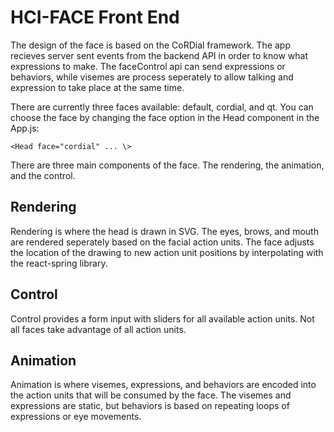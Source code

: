 # HCI-FACE Front End

The design of the face is based on the CoRDial framework. The app recieves server sent events from the backend API in order to know what expressions to make. The faceControl api can send expressions or behaviors, while visemes are process seperately to allow talking and expression to take place at the same time.

There are currently three faces available: default, cordial, and qt. You can choose the face by changing the face option in the Head component in the App.js:

``` <Head face="cordial" ... \> ```

There are three main components of the face. The rendering, the animation, and the control.

## Rendering

Rendering is where the head is drawn in SVG. The eyes, brows, and mouth are rendered seperately based on the facial action units. The face adjusts the location of the drawing to new action unit positions by interpolating with the react-spring library.

## Control

Control provides a form input with sliders for all available action units. Not all faces take advantage of all action units.

## Animation

Animation is where visemes, expressions, and behaviors are encoded into the action units that will be consumed by the face. The visemes and expressions are static, but behaviors is based on repeating loops of expressions or eye movements.

